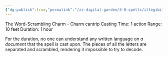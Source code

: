 ```yaml
---
{"dg-publish":true,"permalink":"/zz-digital-garden/3-0-spells/illegibilus/"}
---
```


The Word-Scrambling Charm - Charm cantrip 
Casting Time: 1 action 
Range: 10 feet 
Duration: 1 hour 

For the duration, no one can understand any written language *on a document* that the spell is cast upon. The pieces of all the letters are separated and scrambled, rendering it impossible to try to decode.